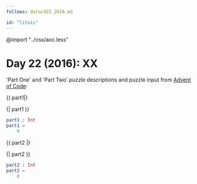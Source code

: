 ```yaml
---
follows: data/d22_2016.md

id: "litvis"
---
```


@import "../css/aoc.less"

# Day 22 (2016): XX

'Part One' and 'Part Two' puzzle descriptions and puzzle input from [Advent of Code](https://adventofcode.com/2016/day/22):

{( part1|}

{| part1 )}

```elm {l r}
part1 : Int
part1 =
    0
```

{( part2 |}

{| part2 )}

```elm {l r}
part2 : Int
part2 =
    0
```
